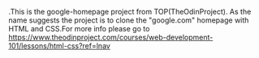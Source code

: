 .This is the google-homepage project from TOP(TheOdinProject).
As the name suggests the project is to clone the "google.com" homepage with HTML and CSS.For more info please go to https://www.theodinproject.com/courses/web-development-101/lessons/html-css?ref=lnav

